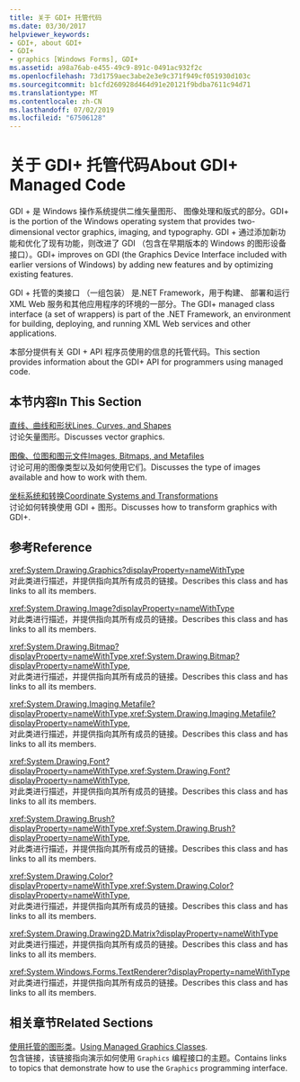 ```yaml
---
title: 关于 GDI+ 托管代码
ms.date: 03/30/2017
helpviewer_keywords:
- GDI+, about GDI+
- GDI+
- graphics [Windows Forms], GDI+
ms.assetid: a98a76ab-e455-49c9-891c-0491ac932f2c
ms.openlocfilehash: 73d1759aec3abe2e3e9c371f949cf051930d103c
ms.sourcegitcommit: b1cfd260928d464d91e20121f9bdba7611c94d71
ms.translationtype: MT
ms.contentlocale: zh-CN
ms.lasthandoff: 07/02/2019
ms.locfileid: "67506128"
---
```

# <a name="about-gdi-managed-code"></a><span data-ttu-id="77c3c-102">关于 GDI+ 托管代码</span><span class="sxs-lookup"><span data-stu-id="77c3c-102">About GDI+ Managed Code</span></span>
<span data-ttu-id="77c3c-103">GDI + 是 Windows 操作系统提供二维矢量图形、 图像处理和版式的部分。</span><span class="sxs-lookup"><span data-stu-id="77c3c-103">GDI+ is the portion of the Windows operating system that provides two-dimensional vector graphics, imaging, and typography.</span></span> <span data-ttu-id="77c3c-104">GDI + 通过添加新功能和优化了现有功能，则改进了 GDI （包含在早期版本的 Windows 的图形设备接口）。</span><span class="sxs-lookup"><span data-stu-id="77c3c-104">GDI+ improves on GDI (the Graphics Device Interface included with earlier versions of Windows) by adding new features and by optimizing existing features.</span></span>  
  
 <span data-ttu-id="77c3c-105">GDI + 托管的类接口 （一组包装） 是.NET Framework，用于构建、 部署和运行 XML Web 服务和其他应用程序的环境的一部分。</span><span class="sxs-lookup"><span data-stu-id="77c3c-105">The GDI+ managed class interface (a set of wrappers) is part of the .NET Framework, an environment for building, deploying, and running XML Web services and other applications.</span></span>  
  
 <span data-ttu-id="77c3c-106">本部分提供有关 GDI + API 程序员使用的信息的托管代码。</span><span class="sxs-lookup"><span data-stu-id="77c3c-106">This section provides information about the GDI+ API for programmers using managed code.</span></span>  
  
## <a name="in-this-section"></a><span data-ttu-id="77c3c-107">本节内容</span><span class="sxs-lookup"><span data-stu-id="77c3c-107">In This Section</span></span>  
 [<span data-ttu-id="77c3c-108">直线、曲线和形状</span><span class="sxs-lookup"><span data-stu-id="77c3c-108">Lines, Curves, and Shapes</span></span>](lines-curves-and-shapes.md)  
 <span data-ttu-id="77c3c-109">讨论矢量图形。</span><span class="sxs-lookup"><span data-stu-id="77c3c-109">Discusses vector graphics.</span></span>  
  
 [<span data-ttu-id="77c3c-110">图像、位图和图元文件</span><span class="sxs-lookup"><span data-stu-id="77c3c-110">Images, Bitmaps, and Metafiles</span></span>](images-bitmaps-and-metafiles.md)  
 <span data-ttu-id="77c3c-111">讨论可用的图像类型以及如何使用它们。</span><span class="sxs-lookup"><span data-stu-id="77c3c-111">Discusses the type of images available and how to work with them.</span></span>  
  
 [<span data-ttu-id="77c3c-112">坐标系统和转换</span><span class="sxs-lookup"><span data-stu-id="77c3c-112">Coordinate Systems and Transformations</span></span>](coordinate-systems-and-transformations.md)  
 <span data-ttu-id="77c3c-113">讨论如何转换使用 GDI + 图形。</span><span class="sxs-lookup"><span data-stu-id="77c3c-113">Discusses how to transform graphics with GDI+.</span></span>  
  
## <a name="reference"></a><span data-ttu-id="77c3c-114">参考</span><span class="sxs-lookup"><span data-stu-id="77c3c-114">Reference</span></span>  
 <xref:System.Drawing.Graphics?displayProperty=nameWithType>  
 <span data-ttu-id="77c3c-115">对此类进行描述，并提供指向其所有成员的链接。</span><span class="sxs-lookup"><span data-stu-id="77c3c-115">Describes this class and has links to all its members.</span></span>  
  
 <xref:System.Drawing.Image?displayProperty=nameWithType>  
 <span data-ttu-id="77c3c-116">对此类进行描述，并提供指向其所有成员的链接。</span><span class="sxs-lookup"><span data-stu-id="77c3c-116">Describes this class and has links to all its members.</span></span>  
  
 <span data-ttu-id="77c3c-117"><xref:System.Drawing.Bitmap?displayProperty=nameWithType>,</span><span class="sxs-lookup"><span data-stu-id="77c3c-117"><xref:System.Drawing.Bitmap?displayProperty=nameWithType>,</span></span>  
 <span data-ttu-id="77c3c-118">对此类进行描述，并提供指向其所有成员的链接。</span><span class="sxs-lookup"><span data-stu-id="77c3c-118">Describes this class and has links to all its members.</span></span>  
  
 <span data-ttu-id="77c3c-119"><xref:System.Drawing.Imaging.Metafile?displayProperty=nameWithType>,</span><span class="sxs-lookup"><span data-stu-id="77c3c-119"><xref:System.Drawing.Imaging.Metafile?displayProperty=nameWithType>,</span></span>  
 <span data-ttu-id="77c3c-120">对此类进行描述，并提供指向其所有成员的链接。</span><span class="sxs-lookup"><span data-stu-id="77c3c-120">Describes this class and has links to all its members.</span></span>  
  
 <span data-ttu-id="77c3c-121"><xref:System.Drawing.Font?displayProperty=nameWithType>,</span><span class="sxs-lookup"><span data-stu-id="77c3c-121"><xref:System.Drawing.Font?displayProperty=nameWithType>,</span></span>  
 <span data-ttu-id="77c3c-122">对此类进行描述，并提供指向其所有成员的链接。</span><span class="sxs-lookup"><span data-stu-id="77c3c-122">Describes this class and has links to all its members.</span></span>  
  
 <span data-ttu-id="77c3c-123"><xref:System.Drawing.Brush?displayProperty=nameWithType>,</span><span class="sxs-lookup"><span data-stu-id="77c3c-123"><xref:System.Drawing.Brush?displayProperty=nameWithType>,</span></span>  
 <span data-ttu-id="77c3c-124">对此类进行描述，并提供指向其所有成员的链接。</span><span class="sxs-lookup"><span data-stu-id="77c3c-124">Describes this class and has links to all its members.</span></span>  
  
 <span data-ttu-id="77c3c-125"><xref:System.Drawing.Color?displayProperty=nameWithType>,</span><span class="sxs-lookup"><span data-stu-id="77c3c-125"><xref:System.Drawing.Color?displayProperty=nameWithType>,</span></span>  
 <span data-ttu-id="77c3c-126">对此类进行描述，并提供指向其所有成员的链接。</span><span class="sxs-lookup"><span data-stu-id="77c3c-126">Describes this class and has links to all its members.</span></span>  
  
 <xref:System.Drawing.Drawing2D.Matrix?displayProperty=nameWithType>  
 <span data-ttu-id="77c3c-127">对此类进行描述，并提供指向其所有成员的链接。</span><span class="sxs-lookup"><span data-stu-id="77c3c-127">Describes this class and has links to all its members.</span></span>  
  
 <xref:System.Windows.Forms.TextRenderer?displayProperty=nameWithType>  
 <span data-ttu-id="77c3c-128">对此类进行描述，并提供指向其所有成员的链接。</span><span class="sxs-lookup"><span data-stu-id="77c3c-128">Describes this class and has links to all its members.</span></span>  
  
## <a name="related-sections"></a><span data-ttu-id="77c3c-129">相关章节</span><span class="sxs-lookup"><span data-stu-id="77c3c-129">Related Sections</span></span>  
 <span data-ttu-id="77c3c-130">[使用托管的图形类](using-managed-graphics-classes.md)。</span><span class="sxs-lookup"><span data-stu-id="77c3c-130">[Using Managed Graphics Classes](using-managed-graphics-classes.md).</span></span>  
 <span data-ttu-id="77c3c-131">包含链接，该链接指向演示如何使用 `Graphics` 编程接口的主题。</span><span class="sxs-lookup"><span data-stu-id="77c3c-131">Contains links to topics that demonstrate how to use the `Graphics` programming interface.</span></span>
